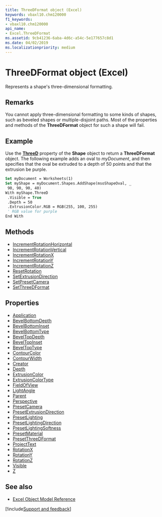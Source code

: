 ```yaml
---
title: ThreeDFormat object (Excel)
keywords: vbaxl10.chm120000
f1_keywords:
- vbaxl10.chm120000
api_name:
- Excel.ThreeDFormat
ms.assetid: 9cb41236-6aba-4d6c-a54c-5e177657c8d1
ms.date: 04/02/2019
ms.localizationpriority: medium
---
```



# ThreeDFormat object (Excel)

Represents a shape's three-dimensional formatting.


## Remarks

You cannot apply three-dimensional formatting to some kinds of shapes, such as beveled shapes or multiple-disjoint paths. Most of the properties and methods of the **ThreeDFormat** object for such a shape will fail.


## Example

Use the **[ThreeD](Excel.Shape.ThreeD.md)** property of the **Shape** object to return a **ThreeDFormat** object. The following example adds an oval to _myDocument_, and then specifies that the oval be extruded to a depth of 50 points and that the extrusion be purple.

```vb
Set myDocument = Worksheets(1) 
Set myShape = myDocument.Shapes.AddShape(msoShapeOval, _ 
 90, 90, 90, 40) 
With myShape.ThreeD 
 .Visible = True 
 .Depth = 50 
 .ExtrusionColor.RGB = RGB(255, 100, 255) 
 ' RGB value for purple 
End With
```
## Methods

- [IncrementRotationHorizontal](Excel.ThreeDFormat.IncrementRotationHorizontal.md)
- [IncrementRotationVertical](Excel.ThreeDFormat.IncrementRotationVertical.md)
- [IncrementRotationX](Excel.ThreeDFormat.IncrementRotationX.md)
- [IncrementRotationY](Excel.ThreeDFormat.IncrementRotationY.md)
- [IncrementRotationZ](Excel.ThreeDFormat.IncrementRotationZ.md)
- [ResetRotation](Excel.ThreeDFormat.ResetRotation.md)
- [SetExtrusionDirection](Excel.ThreeDFormat.SetExtrusionDirection.md)
- [SetPresetCamera](Excel.ThreeDFormat.SetPresetCamera.md)
- [SetThreeDFormat](Excel.ThreeDFormat.SetThreeDFormat.md)

## Properties

- [Application](Excel.ThreeDFormat.Application.md)
- [BevelBottomDepth](Excel.ThreeDFormat.BevelBottomDepth.md)
- [BevelBottomInset](Excel.ThreeDFormat.BevelBottomInset.md)
- [BevelBottomType](Excel.ThreeDFormat.BevelBottomType.md)
- [BevelTopDepth](Excel.ThreeDFormat.BevelTopDepth.md)
- [BevelTopInset](Excel.ThreeDFormat.BevelTopInset.md)
- [BevelTopType](Excel.ThreeDFormat.BevelTopType.md)
- [ContourColor](Excel.ThreeDFormat.ContourColor.md)
- [ContourWidth](Excel.ThreeDFormat.ContourWidth.md)
- [Creator](Excel.ThreeDFormat.Creator.md)
- [Depth](Excel.ThreeDFormat.Depth.md)
- [ExtrusionColor](Excel.ThreeDFormat.ExtrusionColor.md)
- [ExtrusionColorType](Excel.ThreeDFormat.ExtrusionColorType.md)
- [FieldOfView](Excel.ThreeDFormat.FieldOfView.md)
- [LightAngle](Excel.ThreeDFormat.LightAngle.md)
- [Parent](Excel.ThreeDFormat.Parent.md)
- [Perspective](Excel.ThreeDFormat.Perspective.md)
- [PresetCamera](Excel.ThreeDFormat.PresetCamera.md)
- [PresetExtrusionDirection](Excel.ThreeDFormat.PresetExtrusionDirection.md)
- [PresetLighting](Excel.ThreeDFormat.PresetLighting.md)
- [PresetLightingDirection](Excel.ThreeDFormat.PresetLightingDirection.md)
- [PresetLightingSoftness](Excel.ThreeDFormat.PresetLightingSoftness.md)
- [PresetMaterial](Excel.ThreeDFormat.PresetMaterial.md)
- [PresetThreeDFormat](Excel.ThreeDFormat.PresetThreeDFormat.md)
- [ProjectText](Excel.ThreeDFormat.ProjectText.md)
- [RotationX](Excel.ThreeDFormat.RotationX.md)
- [RotationY](Excel.ThreeDFormat.RotationY.md)
- [RotationZ](Excel.ThreeDFormat.RotationZ.md)
- [Visible](Excel.ThreeDFormat.Visible.md)
- [Z](Excel.ThreeDFormat.Z.md)

## See also

- [Excel Object Model Reference](overview/Excel/object-model.md)

[!include[Support and feedback](~/includes/feedback-boilerplate.md)]